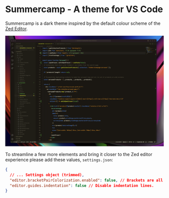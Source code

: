 # Summercamp - A theme for VS Code

Summercamp is a dark theme inspired by the default colour scheme of the [Zed Editor](https://zed.dev/).

![Summercamp Dark](./screenshots/summercamp_dark.png)

To streamline a few more elements and bring it closer to the Zed editor experience please add these values, `settings.json`:

```json
{
  // ... Settings object (trimmed),
  "editor.bracketPairColorization.enabled": false, // Brackets are all the same color.
  "editor.guides.indentation": false // Disable indentation lines.
}
```
